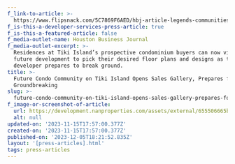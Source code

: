 ```yaml
---
f_link-to-article: >-
  https://www.flipsnack.com/5C7869F6AED/hbj-article-legends-communities-residences-at-tiki-island.html
f_is-this-a-developer-services-press-article: true
f_is-this-a-featured-article: false
f_media-outlet-name: Houston Business Journal
f_media-outlet-excerpt: >-
  Residences at Tiki Island’s prospective condominium buyers can now visit the
  future development to pick their desired floor plans and designs as the
  developer prepares to break ground.
title: >-
  Future Condo Community on Tiki Island Opens Sales Gallery, Prepares for
  Groundbreaking
slug: >-
  future-condo-community-on-tiki-island-opens-sales-gallery-prepares-for-groundbreaking
f_image-or-screenshot-of-article:
  url: https://development.nanproperties.com/assets/external/655506665b6bc5d2365c8347_screenshot202023-11-1620015648.png
  alt: null
updated-on: '2023-11-15T17:57:00.377Z'
created-on: '2023-11-15T17:57:00.377Z'
published-on: '2023-12-05T18:21:52.835Z'
layout: '[press-articles].html'
tags: press-articles
---
```



